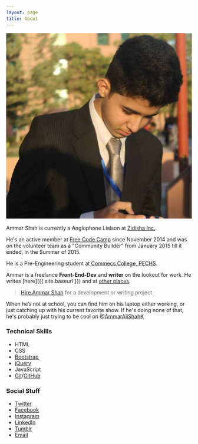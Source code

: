 ```yaml
---
layout: page
title: About
---
```


![Ammar Shah](/assets/me.jpg)

Ammar Shah is currently a Anglophone Liaison at [Zidisha Inc.](https://www.zidisha.org/).

He's an active member at [Free Code Camp](http://freecodecamp.com/ammaralishah) since November 2014 and was on the volunteer team as a "Community Builder" from January 2015 till it ended, in the Summer of 2015.

He is a Pre-Engineering student at [Commecs College, PECHS](http://commecscollege.edu.pk/contact/pechs-campus/).

Ammar is a freelance **Front-End-Dev** and **writer** on the lookout for work. He writes [here]({{ site.baseurl }}) and at [other places](/archive).

> [Hire Ammar Shah](mailto:syedammarali24@gmail.com) for a development or writing project.

When he’s not at school, you can find him on his laptop either working, or just catching up with his current favorite show. If he's doing none of that, he's probably just trying to be cool on <i class="fa fa-twitter"></i> [@AmmarAliShahK](https://twitter.com/AmmarAliShahK)

### Technical Skills

- HTML
- CSS
- [Bootstrap](http://getbootstrap.com/)
- [jQuery](http://jquery.com/)
- JavaScript
- [Git](http://git-scm.com/)/[GitHub](http://github.com/)

### Social Stuff

 - [<i class="fa fa-twitter"></i> Twitter](https://twitter.com/AmmarAliShahK)
 - [<i class="fa fa-facebook-official"></i> Facebook](https://www.facebook.com/technofreak24)
 - [<i class="fa fa-instagram"></i> Instagram](https://instagram.com/ammaralishahk)
 - [<i class="fa fa-linkedin-square"></i> LinkedIn](https://pk.linkedin.com/in/ammaralishah)
 - [<i class="fa fa-tumblr"></i> Tumblr](http://ammaralishahk.tumblr.com/)
 - [<i class="fa fa-envelope"></i> Email](mailto:syedammarali24@gmail.com)
